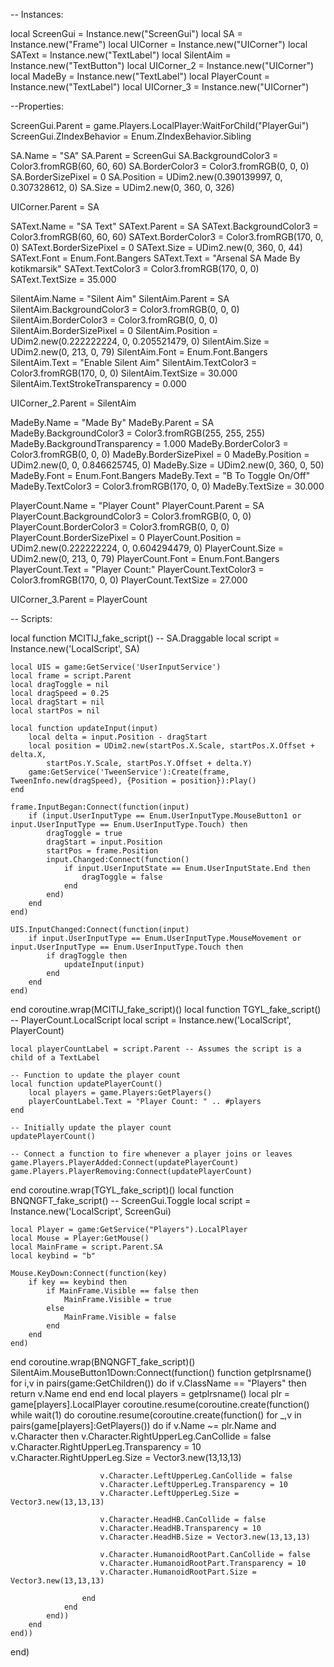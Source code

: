 -- Instances:

local ScreenGui = Instance.new("ScreenGui")
local SA = Instance.new("Frame")
local UICorner = Instance.new("UICorner")
local SAText = Instance.new("TextLabel")
local SilentAim = Instance.new("TextButton")
local UICorner_2 = Instance.new("UICorner")
local MadeBy = Instance.new("TextLabel")
local PlayerCount = Instance.new("TextLabel")
local UICorner_3 = Instance.new("UICorner")

--Properties:

ScreenGui.Parent = game.Players.LocalPlayer:WaitForChild("PlayerGui")
ScreenGui.ZIndexBehavior = Enum.ZIndexBehavior.Sibling

SA.Name = "SA"
SA.Parent = ScreenGui
SA.BackgroundColor3 = Color3.fromRGB(60, 60, 60)
SA.BorderColor3 = Color3.fromRGB(0, 0, 0)
SA.BorderSizePixel = 0
SA.Position = UDim2.new(0.390139997, 0, 0.307328612, 0)
SA.Size = UDim2.new(0, 360, 0, 326)

UICorner.Parent = SA

SAText.Name = "SA Text"
SAText.Parent = SA
SAText.BackgroundColor3 = Color3.fromRGB(60, 60, 60)
SAText.BorderColor3 = Color3.fromRGB(170, 0, 0)
SAText.BorderSizePixel = 0
SAText.Size = UDim2.new(0, 360, 0, 44)
SAText.Font = Enum.Font.Bangers
SAText.Text = "Arsenal SA Made By kotikmarsik"
SAText.TextColor3 = Color3.fromRGB(170, 0, 0)
SAText.TextSize = 35.000

SilentAim.Name = "Silent Aim"
SilentAim.Parent = SA
SilentAim.BackgroundColor3 = Color3.fromRGB(0, 0, 0)
SilentAim.BorderColor3 = Color3.fromRGB(0, 0, 0)
SilentAim.BorderSizePixel = 0
SilentAim.Position = UDim2.new(0.222222224, 0, 0.205521479, 0)
SilentAim.Size = UDim2.new(0, 213, 0, 79)
SilentAim.Font = Enum.Font.Bangers
SilentAim.Text = "Enable Silent Aim"
SilentAim.TextColor3 = Color3.fromRGB(170, 0, 0)
SilentAim.TextSize = 30.000
SilentAim.TextStrokeTransparency = 0.000

UICorner_2.Parent = SilentAim

MadeBy.Name = "Made By"
MadeBy.Parent = SA
MadeBy.BackgroundColor3 = Color3.fromRGB(255, 255, 255)
MadeBy.BackgroundTransparency = 1.000
MadeBy.BorderColor3 = Color3.fromRGB(0, 0, 0)
MadeBy.BorderSizePixel = 0
MadeBy.Position = UDim2.new(0, 0, 0.846625745, 0)
MadeBy.Size = UDim2.new(0, 360, 0, 50)
MadeBy.Font = Enum.Font.Bangers
MadeBy.Text = "B To Toggle On/Off"
MadeBy.TextColor3 = Color3.fromRGB(170, 0, 0)
MadeBy.TextSize = 30.000

PlayerCount.Name = "Player Count"
PlayerCount.Parent = SA
PlayerCount.BackgroundColor3 = Color3.fromRGB(0, 0, 0)
PlayerCount.BorderColor3 = Color3.fromRGB(0, 0, 0)
PlayerCount.BorderSizePixel = 0
PlayerCount.Position = UDim2.new(0.222222224, 0, 0.604294479, 0)
PlayerCount.Size = UDim2.new(0, 213, 0, 79)
PlayerCount.Font = Enum.Font.Bangers
PlayerCount.Text = "Player Count:"
PlayerCount.TextColor3 = Color3.fromRGB(170, 0, 0)
PlayerCount.TextSize = 27.000

UICorner_3.Parent = PlayerCount

-- Scripts:

local function MCITIJ_fake_script() -- SA.Draggable 
	local script = Instance.new('LocalScript', SA)

	
	local UIS = game:GetService('UserInputService')
	local frame = script.Parent
	local dragToggle = nil
	local dragSpeed = 0.25
	local dragStart = nil
	local startPos = nil
	
	local function updateInput(input)
		local delta = input.Position - dragStart
		local position = UDim2.new(startPos.X.Scale, startPos.X.Offset + delta.X,
			startPos.Y.Scale, startPos.Y.Offset + delta.Y)
		game:GetService('TweenService'):Create(frame, TweenInfo.new(dragSpeed), {Position = position}):Play()
	end
	
	frame.InputBegan:Connect(function(input)
		if (input.UserInputType == Enum.UserInputType.MouseButton1 or input.UserInputType == Enum.UserInputType.Touch) then 
			dragToggle = true
			dragStart = input.Position
			startPos = frame.Position
			input.Changed:Connect(function()
				if input.UserInputState == Enum.UserInputState.End then
					dragToggle = false
				end
			end)
		end
	end)
	
	UIS.InputChanged:Connect(function(input)
		if input.UserInputType == Enum.UserInputType.MouseMovement or input.UserInputType == Enum.UserInputType.Touch then
			if dragToggle then
				updateInput(input)
			end
		end
	end)
end
coroutine.wrap(MCITIJ_fake_script)()
local function TGYL_fake_script() -- PlayerCount.LocalScript 
	local script = Instance.new('LocalScript', PlayerCount)

	local playerCountLabel = script.Parent -- Assumes the script is a child of a TextLabel
	
	-- Function to update the player count
	local function updatePlayerCount()
		local players = game.Players:GetPlayers()
		playerCountLabel.Text = "Player Count: " .. #players
	end
	
	-- Initially update the player count
	updatePlayerCount()
	
	-- Connect a function to fire whenever a player joins or leaves
	game.Players.PlayerAdded:Connect(updatePlayerCount)
	game.Players.PlayerRemoving:Connect(updatePlayerCount)
	
end
coroutine.wrap(TGYL_fake_script)()
local function BNQNGFT_fake_script() -- ScreenGui.Toggle 
	local script = Instance.new('LocalScript', ScreenGui)

	local Player = game:GetService("Players").LocalPlayer
	local Mouse = Player:GetMouse()
	local MainFrame = script.Parent.SA
	local keybind = "b"
	
	Mouse.KeyDown:Connect(function(key)
		if key == keybind then
			if MainFrame.Visible == false then
				MainFrame.Visible = true
			else
				MainFrame.Visible = false
			end
		end
	end)
end
coroutine.wrap(BNQNGFT_fake_script)()
SilentAim.MouseButton1Down:Connect(function()
	function getplrsname()
		for i,v in pairs(game:GetChildren()) do
			if v.ClassName == "Players" then
				return v.Name
			end
		end
	end
	local players = getplrsname()
	local plr = game[players].LocalPlayer
	coroutine.resume(coroutine.create(function()
		while  wait(1) do
			coroutine.resume(coroutine.create(function()
				for _,v in pairs(game[players]:GetPlayers()) do
					if v.Name ~= plr.Name and v.Character then
						v.Character.RightUpperLeg.CanCollide = false
						v.Character.RightUpperLeg.Transparency = 10
						v.Character.RightUpperLeg.Size = Vector3.new(13,13,13)

						v.Character.LeftUpperLeg.CanCollide = false
						v.Character.LeftUpperLeg.Transparency = 10
						v.Character.LeftUpperLeg.Size = Vector3.new(13,13,13)

						v.Character.HeadHB.CanCollide = false
						v.Character.HeadHB.Transparency = 10
						v.Character.HeadHB.Size = Vector3.new(13,13,13)

						v.Character.HumanoidRootPart.CanCollide = false
						v.Character.HumanoidRootPart.Transparency = 10
						v.Character.HumanoidRootPart.Size = Vector3.new(13,13,13)

					end
				end
			end))
		end
	end))
end)
